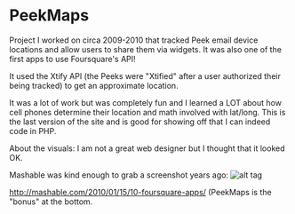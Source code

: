 # PeekMaps
Project I worked on circa 2009-2010 that tracked Peek email device locations and allow users to share them via widgets. It was also one of the first apps to use Foursquare's API!

It used the Xtify API (the Peeks were "Xtified" after a user authorized their being tracked) to get an approximate location.

It was a lot of work but was completely fun and I learned a LOT about how cell phones determine their location and math involved with lat/long. This is the last version of the site and is good for showing off that I can indeed code in PHP.

About the visuals: I am not a great web designer but I thought that it looked OK.

Mashable was kind enough to grab a screenshot years ago:
![alt tag](https://raw.github.com/mbowytz/PeekMaps/peek-maps.jpg)

http://mashable.com/2010/01/15/10-foursquare-apps/ (PeekMaps is the "bonus" at the bottom.
